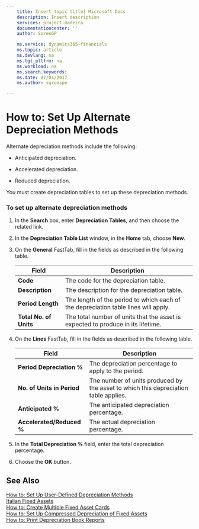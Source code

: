 ```yaml
---
    title: Insert topic title| Microsoft Docs
    description: Insert description
    services: project-madeira
    documentationcenter: ''
    author: SorenGP

    ms.service: dynamics365-financials
    ms.topic: article
    ms.devlang: na
    ms.tgt_pltfrm: na
    ms.workload: na
    ms.search.keywords:
    ms.date: 07/01/2017
    ms.author: sgroespe

---
```

# How to: Set Up Alternate Depreciation Methods
Alternate depreciation methods include the following:  
  
-   Anticipated depreciation.  
  
-   Accelerated depreciation.  
  
-   Reduced depreciation.  
  
 You must create depreciation tables to set up these depreciation methods.  
  
### To set up alternate depreciation methods  
  
1.  In the **Search** box, enter **Depreciation Tables**, and then choose the related link.  
  
2.  In the **Depreciation Table List** window, in the **Home** tab, choose **New**.  
  
3.  On the **General** FastTab, fill in the fields as described in the following table.  
  
    |Field|Description|  
    |---------------------------------|---------------------------------------|  
    |**Code**|The code for the depreciation table.|  
    |**Description**|The description for the depreciation table.|  
    |**Period Length**|The length of the period to which each of the depreciation table lines will apply.|  
    |**Total No. of Units**|The total number of units that the asset is expected to produce in its lifetime.|  
  
4.  On the **Lines** FastTab, fill in the fields as described in the following table.  
  
    |Field|Description|  
    |---------------------------------|---------------------------------------|  
    |**Period Depreciation %**|The depreciation percentage to apply to the period.|  
    |**No. of Units in Period**|The number of units produced by the asset to which this depreciation table applies.|  
    |**Anticipated %**|The anticipated depreciation percentage.|  
    |**Accelerated\/Reduced %**|The actual depreciation percentage.|  
  
5.  In the **Total Depreciation %** field, enter the total depreciation percentage.  
  
6.  Choose the **OK** button.  
  
## See Also  
 [How to: Set Up User-Defined Depreciation Methods](how-to-set-up-user-defined-depreciation-methods.md)   
 [Italian Fixed Assets](italian-fixed-assets.md)   
 [How to: Create Multiple Fixed Asset Cards](how-to-create-multiple-fixed-asset-cards.md)   
 [How to: Set Up Compressed Depreciation of Fixed Assets](how-to-set-up-compressed-depreciation-of-fixed-assets.md)   
 [How to: Print Depreciation Book Reports](how-to-print-depreciation-book-reports.md)